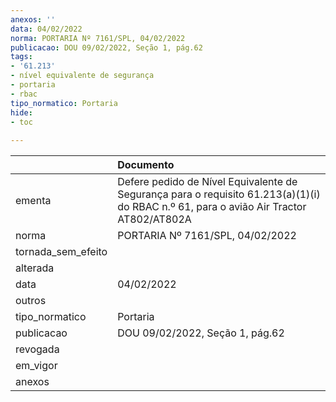 ```yaml
---
anexos: ''
data: 04/02/2022
norma: PORTARIA Nº 7161/SPL, 04/02/2022
publicacao: DOU 09/02/2022, Seção 1, pág.62
tags:
- '61.213'
- nível equivalente de segurança
- portaria
- rbac
tipo_normatico: Portaria
hide: 
- toc 
 
---
```


|                    | Documento                                                                                                                              |
|:-------------------|:---------------------------------------------------------------------------------------------------------------------------------------|
| ementa             | Defere pedido de Nível Equivalente de Segurança para o requisito 61.213(a)(1)(i) do RBAC n.º 61, para o avião Air Tractor AT802/AT802A |
| norma              | PORTARIA Nº 7161/SPL, 04/02/2022                                                                                                       |
| tornada_sem_efeito |                                                                                                                                        |
| alterada           |                                                                                                                                        |
| data               | 04/02/2022                                                                                                                             |
| outros             |                                                                                                                                        |
| tipo_normatico     | Portaria                                                                                                                               |
| publicacao         | DOU 09/02/2022, Seção 1, pág.62                                                                                                        |
| revogada           |                                                                                                                                        |
| em_vigor           |                                                                                                                                        |
| anexos             |                                                                                                                                        |